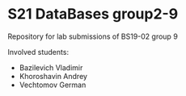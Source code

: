 # S21 DataBases group2-9
Repository for lab submissions of BS19-02 group 9

Involved students:
- Bazilevich Vladimir
- Khoroshavin Andrey
- Vechtomov German
